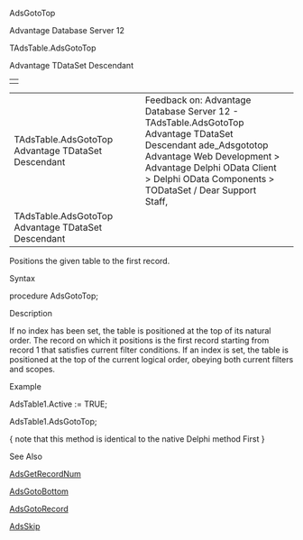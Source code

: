 AdsGotoTop




Advantage Database Server 12  

TAdsTable.AdsGotoTop

Advantage TDataSet Descendant

|  |
| --- |
|  |

|  |  |  |  |  |
| --- | --- | --- | --- | --- |
| TAdsTable.AdsGotoTop  Advantage TDataSet Descendant |  |  | Feedback on: Advantage Database Server 12 - TAdsTable.AdsGotoTop Advantage TDataSet Descendant ade\_Adsgototop Advantage Web Development > Advantage Delphi OData Client > Delphi OData Components > TODataSet / Dear Support Staff, |  |
| TAdsTable.AdsGotoTop  Advantage TDataSet Descendant |  |  |  |  |

Positions the given table to the first record.

Syntax

procedure AdsGotoTop;

Description

If no index has been set, the table is positioned at the top of its natural order. The record on which it positions is the first record starting from record 1 that satisfies current filter conditions. If an index is set, the table is positioned at the top of the current logical order, obeying both current filters and scopes.

Example

AdsTable1.Active := TRUE;

AdsTable1.AdsGotoTop;

{ note that this method is identical to the native Delphi method First }

See Also

[AdsGetRecordNum](ade_adsgetrecordnum.htm)

[AdsGotoBottom](ade_adsgotobottom.htm)

[AdsGotoRecord](ade_adsgotorecord.htm)

[AdsSkip](ade_adsskip.htm)
